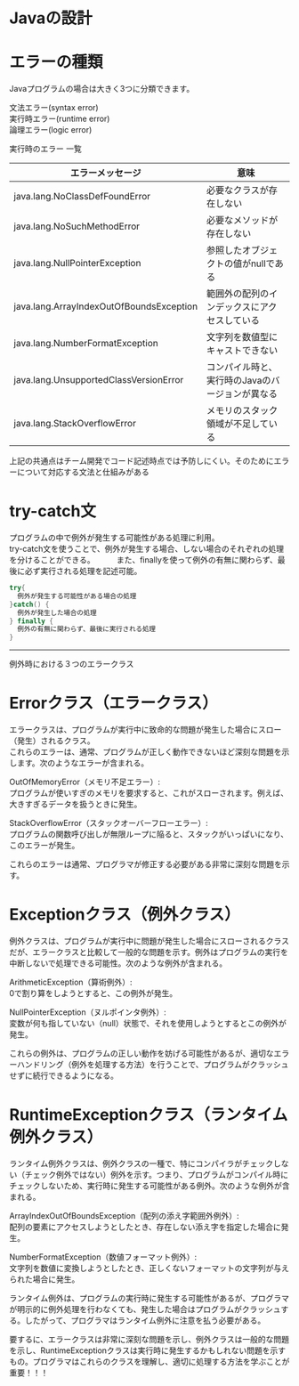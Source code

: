 # Javaの設計

# エラーの種類
Javaプログラムの場合は大きく3つに分類できます。

文法エラー(syntax error)    
実行時エラー(runtime error)   
論理エラー(logic error)   

実行時のエラー 一覧

エラーメッセージ|意味|
--- | --- |
java.lang.NoClassDefFoundError |	必要なクラスが存在しない
java.lang.NoSuchMethodError |	必要なメソッドが存在しない
java.lang.NullPointerException |	参照したオブジェクトの値がnullである
java.lang.ArrayIndexOutOfBoundsException | 範囲外の配列のインデックスにアクセスしている
java.lang.NumberFormatException | 文字列を数値型にキャストできない
java.lang.UnsupportedClassVersionError | コンパイル時と、実行時のJavaのバージョンが異なる
java.lang.StackOverflowError| メモリのスタック領域が不足している

上記の共通点はチーム開発でコード記述時点では予防しにくい。そのためにエラーについて対応する文法と仕組みがある

# try-catch文
プログラムの中で例外が発生する可能性がある処理に利用。   
try-catch文を使うことで、例外が発生する場合、しない場合のそれぞれの処理を分けることができる。　　　
また、finallyを使って例外の有無に関わらず、最後に必ず実行される処理を記述可能。

```java
try{
  例外が発生する可能性がある場合の処理
}catch() {
  例外が発生した場合の処理
} finally {
  例外の有無に関わらず、最後に実行される処理
}

```
---

例外時における３つのエラークラス
# Errorクラス（エラークラス）
エラークラスは、プログラムが実行中に致命的な問題が発生した場合にスロー（発生）されるクラス。   
これらのエラーは、通常、プログラムが正しく動作できないほど深刻な問題を示します。次のようなエラーが含まれる。

OutOfMemoryError（メモリ不足エラー）:   
プログラムが使いすぎのメモリを要求すると、これがスローされます。例えば、大きすぎるデータを扱うときに発生。

StackOverflowError（スタックオーバーフローエラー）:   
プログラムの関数呼び出しが無限ループに陥ると、スタックがいっぱいになり、このエラーが発生。

これらのエラーは通常、プログラマが修正する必要がある非常に深刻な問題を示す。

# Exceptionクラス（例外クラス）
例外クラスは、プログラムが実行中に問題が発生した場合にスローされるクラスだが、エラークラスと比較して一般的な問題を示す。例外はプログラムの実行を中断しないで処理できる可能性。次のような例外が含まれる。

ArithmeticException（算術例外）:   
0で割り算をしようとすると、この例外が発生。

NullPointerException（ヌルポインタ例外）:   
変数が何も指していない（null）状態で、それを使用しようとするとこの例外が発生。

これらの例外は、プログラムの正しい動作を妨げる可能性があるが、適切なエラーハンドリング（例外を処理する方法）を行うことで、プログラムがクラッシュせずに続行できるようになる。

# RuntimeExceptionクラス（ランタイム例外クラス）　　　
ランタイム例外クラスは、例外クラスの一種で、特にコンパイラがチェックしない（チェック例外ではない）例外を示す。つまり、プログラムがコンパイル時にチェックしないため、実行時に発生する可能性がある例外。次のような例外が含まれる。

ArrayIndexOutOfBoundsException（配列の添え字範囲外例外）:      
配列の要素にアクセスしようとしたとき、存在しない添え字を指定した場合に発生。

NumberFormatException（数値フォーマット例外）:      
文字列を数値に変換しようとしたとき、正しくないフォーマットの文字列が与えられた場合に発生。

ランタイム例外は、プログラムの実行時に発生する可能性があるが、プログラマが明示的に例外処理を行わなくても、発生した場合はプログラムがクラッシュする。したがって、プログラマはランタイム例外に注意を払う必要がある。

要するに、エラークラスは非常に深刻な問題を示し、例外クラスは一般的な問題を示し、RuntimeExceptionクラスは実行時に発生するかもしれない問題を示すもの。プログラマはこれらのクラスを理解し、適切に処理する方法を学ぶことが重要！！！


